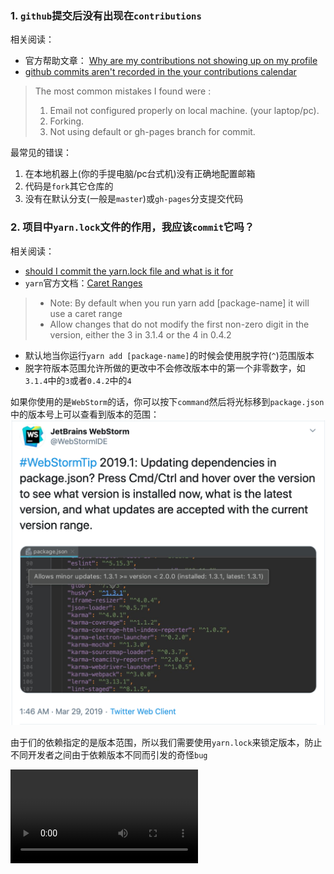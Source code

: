 ### 1. `github`提交后没有出现在`contributions`
相关阅读：
* 官方帮助文章： [Why are my contributions not showing up on my profile](https://help.github.com/en/github/setting-up-and-managing-your-github-profile/why-are-my-contributions-not-showing-up-on-my-profile)
* [github commits aren't recorded in the your contributions calendar](https://stackoverflow.com/a/40903148/11720536)

> The most common mistakes I found were : 
>  1. Email not configured properly on local machine. (your laptop/pc).
>  2. Forking.
>  3. Not using default or gh-pages branch for commit.

最常见的错误：
1. 在本地机器上(你的手提电脑/pc台式机)没有正确地配置邮箱
2. 代码是`fork`其它仓库的
3. 没有在默认分支(一般是`master`)或`gh-pages`分支提交代码

### 2. 项目中`yarn.lock`文件的作用，我应该`commit`它吗？
相关阅读：  
* [should I commit the yarn.lock file and what is it for](https://stackoverflow.com/questions/39990017/should-i-commit-the-yarn-lock-file-and-what-is-it-for)
* `yarn`官方文档：[Caret Ranges](https://yarnpkg.com/en/docs/dependency-versions#toc-caret-ranges)

> * Note: By default when you run yarn add [package-name] it will use a caret range
> * Allow changes that do not modify the first non-zero digit in the version, either the 3 in 3.1.4 or the 4 in 0.4.2

* 默认地当你运行`yarn add [package-name]`的时候会使用脱字符(`^`)范围版本
* 脱字符版本范围允许所做的更改中不会修改版本中的第一个非零数字，如`3.1.4`中的`3`或者`0.4.2`中的`4`

如果你使用的是`WebStorm`的话，你可以按下`command`然后将光标移到`package.json`中的版本号上可以查看到版本的范围：
![](https://raw.githubusercontent.com/wangkaiwd/drawing-bed/master/package-version-caret-range-webstorm.png)

由于们的依赖指定的是版本范围，所以我们需要使用`yarn.lock`来锁定版本，防止不同开发者之间由于依赖版本不同而引发的奇怪`bug`

![](https://video.twimg.com/tweet_video/EDJhCQyXsAAYwIf.mp4)
